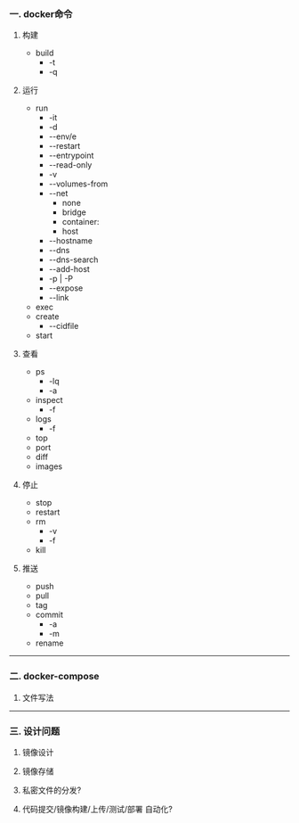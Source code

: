 
### 一. docker命令

1. 构建
    + build 
        * -t
        * -q
2. 运行
    + run
        * -it
        * -d
        * --env/e
        * --restart
        * --entrypoint
        * --read-only
        * -v
        * --volumes-from
        * --net
            - none
            - bridge
            - container:<name>
            - host
        * --hostname
        * --dns
        * --dns-search
        * --add-host
        * -p | -P
        * --expose
        * --link
    + exec
    + create
        * --cidfile
    + start

3. 查看
    + ps
        * -lq
        * -a
    + inspect
        * -f
    + logs
        * -f
    + top
    + port
    + diff
    + images

4. 停止
    + stop
    + restart
    + rm
        * -v
        * -f
    + kill

5. 推送
    + push
    + pull
    + tag
    + commit
        * -a
        * -m 
    + rename

---

### 二. docker-compose

1. 文件写法

---

### 三. 设计问题

1. 镜像设计

2. 镜像存储

3. 私密文件的分发?

4. 代码提交/镜像构建/上传/测试/部署 自动化?
